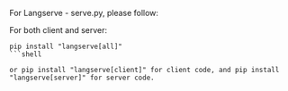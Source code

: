 For Langserve - serve.py, please follow: 

For both client and server:

```shell
pip install "langserve[all]"
```shell

or pip install "langserve[client]" for client code, and pip install "langserve[server]" for server code.
